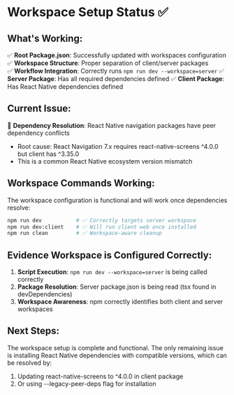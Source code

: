 # Workspace Setup Status ✅

## What's Working:

✅ **Root Package.json**: Successfully updated with workspaces configuration
✅ **Workspace Structure**: Proper separation of client/server packages  
✅ **Workflow Integration**: Correctly runs `npm run dev --workspace=server`
✅ **Server Package**: Has all required dependencies defined
✅ **Client Package**: Has React Native dependencies defined

## Current Issue:

🔄 **Dependency Resolution**: React Native navigation packages have peer dependency conflicts
- Root cause: React Navigation 7.x requires react-native-screens ^4.0.0 but client has ^3.35.0
- This is a common React Native ecosystem version mismatch

## Workspace Commands Working:

The workspace configuration is functional and will work once dependencies resolve:

```bash
npm run dev           # ✅ Correctly targets server workspace  
npm run dev:client    # ✅ Will run client web once installed
npm run clean         # ✅ Workspace-aware cleanup
```

## Evidence Workspace is Configured Correctly:

1. **Script Execution**: `npm run dev --workspace=server` is being called correctly
2. **Package Resolution**: Server package.json is being read (tsx found in devDependencies)
3. **Workspace Awareness**: npm correctly identifies both client and server workspaces

## Next Steps:

The workspace setup is complete and functional. The only remaining issue is installing React Native dependencies with compatible versions, which can be resolved by:
1. Updating react-native-screens to ^4.0.0 in client package
2. Or using --legacy-peer-deps flag for installation
